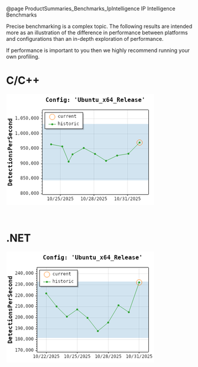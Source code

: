 @page ProductSummaries_Benchmarks_IpIntelligence IP Intelligence Benchmarks

Precise benchmarking is a complex topic. The following results are intended 
more as an illustration of the difference in performance between 
platforms and configurations than an in-depth exploration of performance.

If performance is important to you then we highly recommend running 
your own profiling.

# C/C++

![Ubuntu Results](https://raw.githubusercontent.com/51Degrees/ip-intelligence-cxx/gh-images/perf-graph-Ubuntu_x64_Release-DetectionsPerSecond-latest.png)

[//]: # (<BR>)

[//]: # (# Go)

[//]: # ()
[//]: # (![Ubuntu Results]&#40;https://raw.githubusercontent.com/51Degrees/ip-intelligence-go/gh-images/perf-graph-ubuntu-DetectionsPerSecond-latest.png&#41;)

<BR>

# .NET

![Ubuntu Results](https://raw.githubusercontent.com/51Degrees/ip-intelligence-dotnet/gh-images/perf-graph-Ubuntu_x64_Release-DetectionsPerSecond-latest.png)

[//]: # (<BR>)

[//]: # (# Java)

[//]: # ()
[//]: # (![Ubuntu Results]&#40;https://raw.githubusercontent.com/51Degrees/ip-intelligence-java/gh-images/perf-graph-Ubuntu_Java_17-DetectionsPerSecond-latest.png&#41;)
